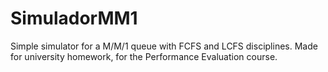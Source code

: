 # SimuladorMM1
Simple simulator for a M/M/1 queue with FCFS and LCFS disciplines. Made for university homework, for the Performance Evaluation course.
